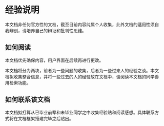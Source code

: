 # 经验说明

本文档非任何官方性的文档，截至目前内容纯属个人收集，此外文档的适用性须自我辨别，请培养自己的辩证和批判性思维。


## 如何阅读

本文档优先确保内容，用户界面在后续再进行更改。


本文档将分为两块，前者为一些问题的收集，后者为一些过来人的经验之谈。本文档拟收集整合信息，并将一些过去的人的经验放在文档中，请阅读本文档的同学善用检索功能。


## 如何联系该文档

本文档拟打算从已毕业前辈和未毕业同学之中收集经验贴和阅读感想。具体联系方式将在文档框架搭建完毕之后贴出。